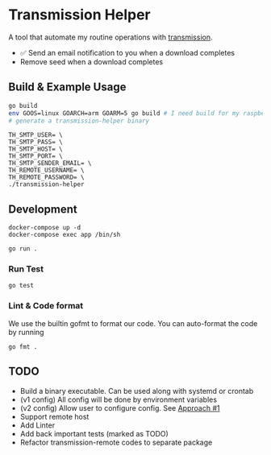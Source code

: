 # Transmission Helper
A tool that automate my routine operations with [transmission](https://github.com/transmission/transmission).
* ✅ Send an email notification to you when a download completes
* Remove seed when a download completes

## Build & Example Usage
```sh
go build
env GOOS=linux GOARCH=arm GOARM=5 go build # I need build for my raspberry pi
# generate a transmission-helper binary
```

```
TH_SMTP_USER= \
TH_SMTP_PASS= \
TH_SMTP_HOST= \
TH_SMTP_PORT= \
TH_SMTP_SENDER_EMAIL= \
TH_REMOTE_USERNAME= \
TH_REMOTE_PASSWORD= \
./transmission-helper
```

## Development
```
docker-compose up -d
docker-compose exec app /bin/sh

go run .
```

### Run Test
```
go test
```

### Lint & Code format
We use the builtin gofmt to format our code.
You can auto-format the code by running
```
go fmt .
```

## TODO
* Build a binary executable. Can be used along with systemd or crontab
* (v1 config) All config will be done by environment variables
* (v2 config) Allow user to configure config. See [Approach #1](https://stackoverflow.com/a/35419545)
* Support remote host
* Add Linter
* Add back important tests (marked as TODO)
* Refactor transmission-remote codes to separate package
